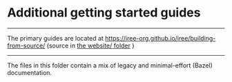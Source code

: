 # Additional getting started guides

---

The primary guides are located at
https://iree-org.github.io/iree/building-from-source/ (source in
[the website/ folder](../../website/docs/building-from-source/) )

---

The files in this folder contain a mix of legacy and minimal-effort (Bazel)
documentation.
